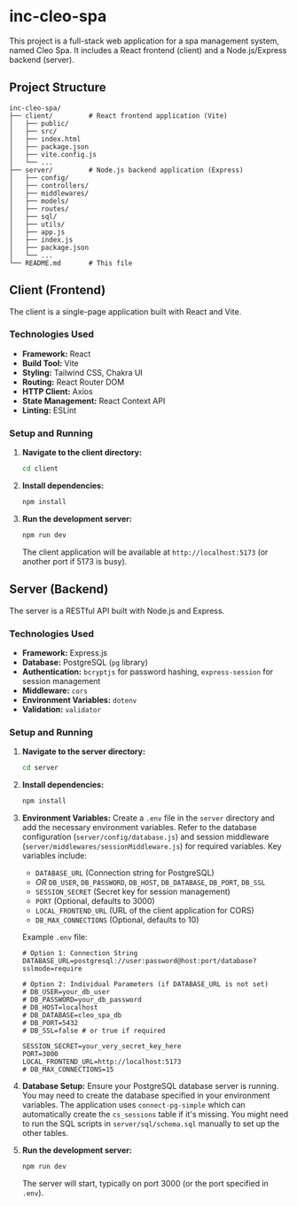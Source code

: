 # inc-cleo-spa

This project is a full-stack web application for a spa management system, named Cleo Spa. It includes a React frontend (client) and a Node.js/Express backend (server).

## Project Structure

```
inc-cleo-spa/
├── client/         # React frontend application (Vite)
│   ├── public/
│   ├── src/
│   ├── index.html
│   ├── package.json
│   ├── vite.config.js
│   └── ...
├── server/         # Node.js backend application (Express)
│   ├── config/
│   ├── controllers/
│   ├── middlewares/
│   ├── models/
│   ├── routes/
│   ├── sql/
│   ├── utils/
│   ├── app.js
│   ├── index.js
│   ├── package.json
│   └── ...
└── README.md       # This file
```

## Client (Frontend)

The client is a single-page application built with React and Vite.

### Technologies Used

- **Framework:** React
- **Build Tool:** Vite
- **Styling:** Tailwind CSS, Chakra UI
- **Routing:** React Router DOM
- **HTTP Client:** Axios
- **State Management:** React Context API
- **Linting:** ESLint

### Setup and Running

1.  **Navigate to the client directory:**
    ```bash
    cd client
    ```
2.  **Install dependencies:**
    ```bash
    npm install
    ```
3.  **Run the development server:**
    ```bash
    npm run dev
    ```
    The client application will be available at `http://localhost:5173` (or another port if 5173 is busy).

## Server (Backend)

The server is a RESTful API built with Node.js and Express.

### Technologies Used

- **Framework:** Express.js
- **Database:** PostgreSQL (`pg` library)
- **Authentication:** `bcryptjs` for password hashing, `express-session` for session management
- **Middleware:** `cors`
- **Environment Variables:** `dotenv`
- **Validation:** `validator`

### Setup and Running

1.  **Navigate to the server directory:**
    ```bash
    cd server
    ```
2.  **Install dependencies:**
    ```bash
    npm install
    ```
3.  **Environment Variables:**
    Create a `.env` file in the `server` directory and add the necessary environment variables. Refer to the database configuration (`server/config/database.js`) and session middleware (`server/middlewares/sessionMiddleware.js`) for required variables. Key variables include:

    - `DATABASE_URL` (Connection string for PostgreSQL)
    - _OR_ `DB_USER`, `DB_PASSWORD`, `DB_HOST`, `DB_DATABASE`, `DB_PORT`, `DB_SSL`
    - `SESSION_SECRET` (Secret key for session management)
    - `PORT` (Optional, defaults to 3000)
    - `LOCAL_FRONTEND_URL` (URL of the client application for CORS)
    - `DB_MAX_CONNECTIONS` (Optional, defaults to 10)

    Example `.env` file:

    ```env
    # Option 1: Connection String
    DATABASE_URL=postgresql://user:password@host:port/database?sslmode=require

    # Option 2: Individual Parameters (if DATABASE_URL is not set)
    # DB_USER=your_db_user
    # DB_PASSWORD=your_db_password
    # DB_HOST=localhost
    # DB_DATABASE=cleo_spa_db
    # DB_PORT=5432
    # DB_SSL=false # or true if required

    SESSION_SECRET=your_very_secret_key_here
    PORT=3000
    LOCAL_FRONTEND_URL=http://localhost:5173
    # DB_MAX_CONNECTIONS=15
    ```

4.  **Database Setup:**
    Ensure your PostgreSQL database server is running. You may need to create the database specified in your environment variables. The application uses `connect-pg-simple` which can automatically create the `cs_sessions` table if it's missing. You might need to run the SQL scripts in `server/sql/schema.sql` manually to set up the other tables.

5.  **Run the development server:**
    ```bash
    npm run dev
    ```
    The server will start, typically on port 3000 (or the port specified in `.env`).
